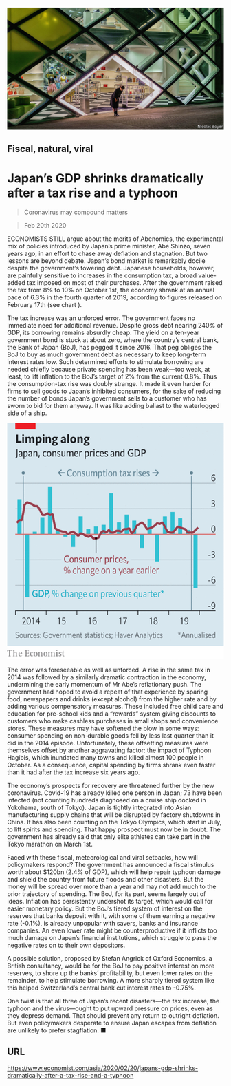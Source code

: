 ![](./images/20200222_ASP001.jpg)

## Fiscal, natural, viral

# Japan’s GDP shrinks dramatically after a tax rise and a typhoon

> Coronavirus may compound matters

> Feb 20th 2020

ECONOMISTS STILL argue about the merits of Abenomics, the experimental mix of policies introduced by Japan’s prime minister, Abe Shinzo, seven years ago, in an effort to chase away deflation and stagnation. But two lessons are beyond debate. Japan’s bond market is remarkably docile despite the government’s towering debt. Japanese households, however, are painfully sensitive to increases in the consumption tax, a broad value-added tax imposed on most of their purchases. After the government raised the tax from 8% to 10% on October 1st, the economy shrank at an annual pace of 6.3% in the fourth quarter of 2019, according to figures released on February 17th (see chart ).

The tax increase was an unforced error. The government faces no immediate need for additional revenue. Despite gross debt nearing 240% of GDP, its borrowing remains absurdly cheap. The yield on a ten-year government bond is stuck at about zero, where the country’s central bank, the Bank of Japan (BoJ), has pegged it since 2016. That peg obliges the BoJ to buy as much government debt as necessary to keep long-term interest rates low. Such determined efforts to stimulate borrowing are needed chiefly because private spending has been weak—too weak, at least, to lift inflation to the BoJ’s target of 2% from the current 0.8%. Thus the consumption-tax rise was doubly strange. It made it even harder for firms to sell goods to Japan’s inhibited consumers, for the sake of reducing the number of bonds Japan’s government sells to a customer who has sworn to bid for them anyway. It was like adding ballast to the waterlogged side of a ship.

![](./images/20200222_ASC197.png)

The error was foreseeable as well as unforced. A rise in the same tax in 2014 was followed by a similarly dramatic contraction in the economy, undermining the early momentum of Mr Abe’s reflationary push. The government had hoped to avoid a repeat of that experience by sparing food, newspapers and drinks (except alcohol) from the higher rate and by adding various compensatory measures. These included free child care and education for pre-school kids and a “rewards” system giving discounts to customers who make cashless purchases in small shops and convenience stores. These measures may have softened the blow in some ways: consumer spending on non-durable goods fell by less last quarter than it did in the 2014 episode. Unfortunately, these offsetting measures were themselves offset by another aggravating factor: the impact of Typhoon Hagibis, which inundated many towns and killed almost 100 people in October. As a consequence, capital spending by firms shrank even faster than it had after the tax increase six years ago.

The economy’s prospects for recovery are threatened further by the new coronavirus. Covid-19 has already killed one person in Japan; 73 have been infected (not counting hundreds diagnosed on a cruise ship docked in Yokohama, south of Tokyo). Japan is tightly integrated into Asian manufacturing supply chains that will be disrupted by factory shutdowns in China. It has also been counting on the Tokyo Olympics, which start in July, to lift spirits and spending. That happy prospect must now be in doubt. The government has already said that only elite athletes can take part in the Tokyo marathon on March 1st.

Faced with these fiscal, meteorological and viral setbacks, how will policymakers respond? The government has announced a fiscal stimulus worth about $120bn (2.4% of GDP), which will help repair typhoon damage and shield the country from future floods and other disasters. But the money will be spread over more than a year and may not add much to the prior trajectory of spending. The BoJ, for its part, seems largely out of ideas. Inflation has persistently undershot its target, which would call for easier monetary policy. But the BoJ’s tiered system of interest on the reserves that banks deposit with it, with some of them earning a negative rate (-0.1%), is already unpopular with savers, banks and insurance companies. An even lower rate might be counterproductive if it inflicts too much damage on Japan’s financial institutions, which struggle to pass the negative rates on to their own depositors.

A possible solution, proposed by Stefan Angrick of Oxford Economics, a British consultancy, would be for the BoJ to pay positive interest on more reserves, to shore up the banks’ profitability, but even lower rates on the remainder, to help stimulate borrowing. A more sharply tiered system like this helped Switzerland’s central bank cut interest rates to -0.75%.

One twist is that all three of Japan’s recent disasters—the tax increase, the typhoon and the virus—ought to put upward pressure on prices, even as they depress demand. That should prevent any return to outright deflation. But even policymakers desperate to ensure Japan escapes from deflation are unlikely to prefer stagflation. ■

## URL

https://www.economist.com/asia/2020/02/20/japans-gdp-shrinks-dramatically-after-a-tax-rise-and-a-typhoon

